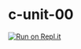 # c-unit-00

[![Run on Repl.it](https://repl.it/badge/github/fearlesscoders/cs108-project-01-jagannadhambarla)](https://repl.it/github/fearlesscoders/cs108-project-01-jagannadhambarla) 

